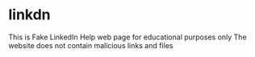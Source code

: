 # linkdn
This is Fake LinkedIn Help web page for educational purposes only
The website does not contain malicious links and files
